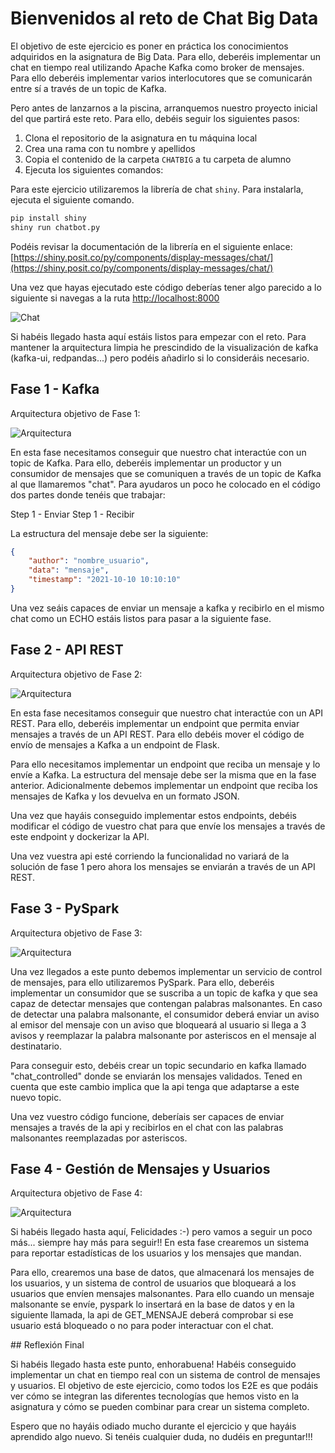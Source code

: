 # Bienvenidos al reto de Chat Big Data

El objetivo de este ejercicio es poner en práctica los conocimientos adquiridos en la asignatura de Big Data. Para ello, deberéis implementar un chat en tiempo real utilizando Apache Kafka como broker de mensajes. Para ello deberéis implementar varios interlocutores que se comunicarán entre sí a través de un topic de Kafka.

Pero antes de lanzarnos a la piscina, arranquemos nuestro proyecto inicial del que partirá este reto. Para ello, debéis seguir los siguientes pasos:

1. Clona el repositorio de la asignatura en tu máquina local
2. Crea una rama con tu nombre y apellidos
3. Copia el contenido de la carpeta `CHATBIG` a tu carpeta de alumno
4. Ejecuta los siguientes comandos:

Para este ejercicio utilizaremos la librería de chat `shiny`. Para instalarla, ejecuta el siguiente comando. 

```bash
pip install shiny
shiny run chatbot.py
```

Podéis revisar la documentación de la librería en el siguiente enlace: [https://shiny.posit.co/py/components/display-messages/chat/](https://shiny.posit.co/py/components/display-messages/chat/)

Una vez que hayas ejecutado este código deberías tener algo parecido a lo siguiente si navegas a la ruta [http://localhost:8000](http://localhost:8000)

![Chat](img/img1.png)

Si habéis llegado hasta aquí estáis listos para empezar con el reto. Para mantener la arquitectura limpia he prescindido de la visualización de kafka (kafka-ui, redpandas...) pero podéis añadirlo si lo consideráis necesario.

## Fase 1 - Kafka

Arquitectura objetivo de Fase 1:

![Arquitectura](img/phase1.png)

En esta fase necesitamos conseguir que nuestro chat interactúe con un topic de Kafka. Para ello, deberéis implementar un productor y un consumidor de mensajes que se comuniquen a través de un topic de Kafka al que llamaremos "chat". Para ayudaros un poco he colocado en el código dos partes donde tenéis que trabajar:

Step 1 - Enviar
Step 1 - Recibir

La estructura del mensaje debe ser la siguiente:

```json
{
    "author": "nombre_usuario",
    "data": "mensaje",
    "timestamp": "2021-10-10 10:10:10"
}
```
Una vez seáis capaces de enviar un mensaje a kafka y recibirlo en el mismo chat como un ECHO estáis listos para pasar a la siguiente fase.

## Fase 2 - API REST

Arquitectura objetivo de Fase 2:

![Arquitectura](img/phase2.png)

En esta fase necesitamos conseguir que nuestro chat interactúe con un API REST. Para ello, deberéis implementar un endpoint que permita enviar mensajes a través de un API REST. Para ello debéis mover el código de envío de mensajes a Kafka a un endpoint de Flask. 

Para ello necesitamos implementar un endpoint que reciba un mensaje y lo envíe a Kafka. La estructura del mensaje debe ser la misma que en la fase anterior. Adicionalmente debemos implementar un endpoint que reciba los mensajes de Kafka y los devuelva en un formato JSON.

Una vez que hayáis conseguido implementar estos endpoints, debéis modificar el código de vuestro chat para que envíe los mensajes a través de este endpoint y dockerizar la API.

Una vez vuestra api esté corriendo la funcionalidad no variará de la solución de fase 1 pero ahora los mensajes se enviarán a través de un API REST.

## Fase 3 - PySpark

Arquitectura objetivo de Fase 3:

![Arquitectura](img/phase3.png)

Una vez llegados a este punto debemos implementar un servicio de control de mensajes, para ello utilizaremos PySpark. Para ello, deberéis implementar un consumidor que se suscriba a un topic de kafka y que sea capaz de detectar mensajes que contengan palabras malsonantes. En caso de detectar una palabra malsonante, el consumidor deberá enviar un aviso al emisor del mensaje con un aviso que bloqueará al usuario si llega a 3 avisos y reemplazar la palabra malsonante por asteriscos en el mensaje al destinatario.

Para conseguir esto, debéis crear un topic secundario en kafka llamado "chat_controlled" donde se enviarán los mensajes validados. Tened en cuenta que este cambio implica que la api tenga que adaptarse a este nuevo topic.

Una vez vuestro código funcione, deberíais ser capaces de enviar mensajes a través de la api y recibirlos en el chat con las palabras malsonantes reemplazadas por asteriscos.

## Fase 4 - Gestión de Mensajes y Usuarios

Arquitectura objetivo de Fase 4:

![Arquitectura](img/phase4.png)

Si habéis llegado hasta aquí, Felicidades :-) pero vamos a seguir un poco más... siempre hay más para seguir!! En esta fase crearemos un sistema para reportar estadísticas de los usuarios y los mensajes que mandan.

Para ello, crearemos una base de datos, que almacenará los mensajes de los usuarios, y un sistema de control de usuarios que bloqueará a los usuarios que envíen mensajes malsonantes. Para ello cuando un mensaje malsonante se envíe, pyspark lo insertará en la base de datos y en la siguiente llamada, la api de GET_MENSAJE deberá comprobar si ese usuario está bloqueado o no para poder interactuar con el chat.


## Reflexión Final

Si habéis llegado hasta este punto, enhorabuena! Habéis conseguido implementar un chat en tiempo real con un sistema de control de mensajes y usuarios. El objetivo de este ejercicio, como todos los E2E es que podáis ver cómo se integran las diferentes tecnologías que hemos visto en la asignatura y cómo se pueden combinar para crear un sistema completo.

Espero que no hayáis odiado mucho durante el ejercicio y que hayáis aprendido algo nuevo. Si tenéis cualquier duda, no dudéis en preguntar!!!

